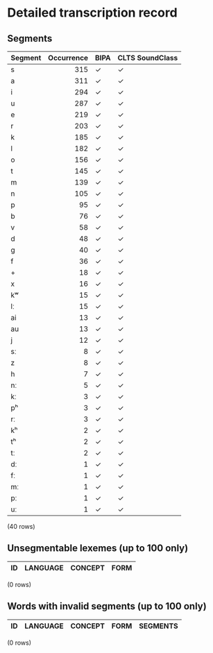 
# Detailed transcription record

## Segments

| Segment | Occurrence | BIPA | CLTS SoundClass |
|:----------|-------------:|:-------|:------------------|
| s | 315 | ✓ | ✓ |
| a | 311 | ✓ | ✓ |
| i | 294 | ✓ | ✓ |
| u | 287 | ✓ | ✓ |
| e | 219 | ✓ | ✓ |
| r | 203 | ✓ | ✓ |
| k | 185 | ✓ | ✓ |
| l | 182 | ✓ | ✓ |
| o | 156 | ✓ | ✓ |
| t | 145 | ✓ | ✓ |
| m | 139 | ✓ | ✓ |
| n | 105 | ✓ | ✓ |
| p | 95 | ✓ | ✓ |
| b | 76 | ✓ | ✓ |
| v | 58 | ✓ | ✓ |
| d | 48 | ✓ | ✓ |
| g | 40 | ✓ | ✓ |
| f | 36 | ✓ | ✓ |
| + | 18 | ✓ | ✓ |
| x | 16 | ✓ | ✓ |
| kʷ | 15 | ✓ | ✓ |
| lː | 15 | ✓ | ✓ |
| ai | 13 | ✓ | ✓ |
| au | 13 | ✓ | ✓ |
| j | 12 | ✓ | ✓ |
| sː | 8 | ✓ | ✓ |
| z | 8 | ✓ | ✓ |
| h | 7 | ✓ | ✓ |
| nː | 5 | ✓ | ✓ |
| kː | 3 | ✓ | ✓ |
| pʰ | 3 | ✓ | ✓ |
| rː | 3 | ✓ | ✓ |
| kʰ | 2 | ✓ | ✓ |
| tʰ | 2 | ✓ | ✓ |
| tː | 2 | ✓ | ✓ |
| dː | 1 | ✓ | ✓ |
| fː | 1 | ✓ | ✓ |
| mː | 1 | ✓ | ✓ |
| pː | 1 | ✓ | ✓ |
| uː | 1 | ✓ | ✓ |

(40 rows)



## Unsegmentable lexemes (up to 100 only)

| ID | LANGUAGE | CONCEPT | FORM |
|------|------------|-----------|--------|

(0 rows)



## Words with invalid segments (up to 100 only)

| ID | LANGUAGE | CONCEPT | FORM | SEGMENTS |
|------|------------|-----------|--------|------------|

(0 rows)


